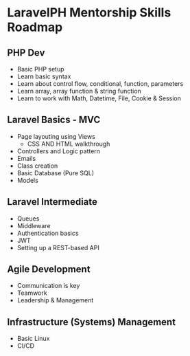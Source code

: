 # LaravelPH Mentorship Skills Roadmap

## PHP Dev 
  - Basic PHP setup
  - Learn basic syntax
  - Learn about control flow, conditional, function, parameters
  - Learn array, array function & string function
  - Learn to work with Math, Datetime, File, Cookie & Session

## Laravel Basics - MVC
  - Page layouting using Views
    - CSS AND HTML walkthrough
  - Controllers and Logic pattern
  - Emails
  - Class creation
  - Basic Database (Pure SQL)
  - Models

## Laravel Intermediate
  - Queues
  - Middleware 
  - Authentication basics
  - JWT
  - Setting up a REST-based API


## Agile Development
  - Communication is key
  - Teamwork
  - Leadership & Management

## Infrastructure (Systems) Management

  - Basic Linux
  - CI/CD
